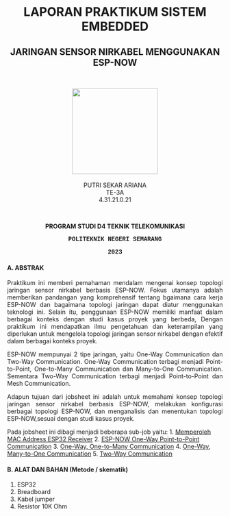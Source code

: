 <h1 align="center">LAPORAN PRAKTIKUM SISTEM EMBEDDED</h1>
<h2 align="center"> JARINGAN SENSOR NIRKABEL MENGGUNAKAN ESP-NOW </h2>
<br>
<p align="center">
  <img src="https://en.polines.ac.id/images/logo_bw.jpg" width="200" height="200">
<br>
<br>PUTRI SEKAR ARIANA
<br>TE-3A
<br>4.31.21.0.21</p>
<br>
<b><p align="center">PROGRAM STUDI D4 TEKNIK TELEKOMUNIKASI</p>
<p style="font-family:courier;" align="center">POLITEKNIK NEGERI SEMARANG</p>
<p style="font-family:courier;" align="center">2023</p></b> 

#### A. ABSTRAK
<p align="justify">Praktikum ini memberi pemahaman mendalam mengenai konsep topologi jaringan sensor nirkabel berbasis ESP-NOW. Fokus utamanya adalah memberikan pandangan yang komprehensif tentang bgaimana cara kerja ESP-NOW dan bagaimana topologi jaringan dapat diatur menggunakan teknologi ini. Selain itu, penggunaan ESP-NOW memiliki manfaat dalam berbagai konteks dengan studi kasus proyek yang berbeda, Dengan praktikum ini mendapatkan ilmu pengetahuan dan keterampilan yang diperlukan untuk mengelola topologi jaringan sensor nirkabel dengan efektif dalam berbagai konteks proyek.</p>
<p align="justify">ESP-NOW mempunyai 2 tipe jaringan, yaitu One-Way Communication dan Two-Way Communication. One-Way Communication terbagi menjadi Point-to-Point, One-to-Many
Communication dan Many-to-One Communication. Sementara Two-Way Communication terbagi menjadi Point-to-Point dan Mesh Communication.</p>
<p align="justify">Adapun tujuan dari jobsheet ini adalah untuk memahami konsep topologi jaringan sensor nirkabel berbasis ESP-NOW, melakukan konfigurasi berbagai topologi ESP-NOW, dan menganalisis dan menentukan topologi ESP-NOW,sesuai dengan
studi kasus proyek. </p>
Pada jobsheet ini dibagi menjadi beberapa sub-job yaitu:
1. <a href="https://github.com/sekarnaa/sistem-embedded-new/blob/769a36d6a3b58a64e0e5b8f6a4b3661c7cd28729/Laporan%202.1/MemperolehMACAddressESP32Receiver.md">Memperoleh MAC Address ESP32 Receiver</a>
2. <a href="https://github.com/sekarnaa/sistem-embedded-new/blob/769a36d6a3b58a64e0e5b8f6a4b3661c7cd28729/Laporan%202.1/ESPNOWOneWay.md">ESP-NOW One-Way Point-to-Point Communication</a>
3. <a href="https://github.com/sekarnaa/sistem-embedded-new/blob/6977a39301c6c13dca97a58ee0585edec9be6391/Laporan%202.1/One-Way%2COne-to-ManyCommunication.md">One-Way, One-to-Many Communication</a>
4. <a href="https://github.com/sekarnaa/sistem-embedded-new/blob/3f02fdf89238707109d6bff008031c2dfdd9b0ad/Laporan%202.1/One-Way%2CMany-to-OneCommunication.md">One-Way, Many-to-One Communication</a>
5. <a href="https://github.com/raolaay/SistemEmbedded/tree/master/Jobsheet%202.1/E.%20Two-Way%20Communication">Two-Way Communication</a>

#### B.	ALAT DAN BAHAN (Metode / skematik)
1) ESP32
2) Breadboard
3) Kabel jumper
4) Resistor 10K Ohm

